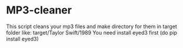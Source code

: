 MP3-cleaner
===========
This script cleans your mp3 files and make directory for them in target folder like: target/Taylor Swift/1989
You need install eyed3 first (do pip install eyed3)
